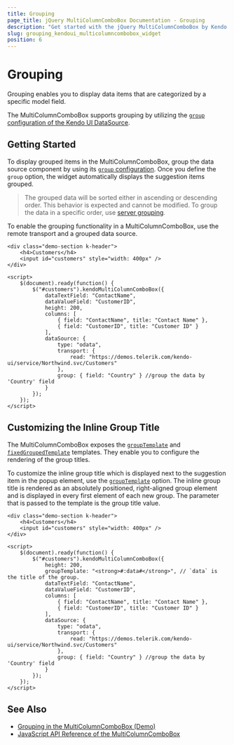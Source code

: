 ```yaml
---
title: Grouping
page_title: jQuery MultiColumnComboBox Documentation - Grouping
description: "Get started with the jQuery MultiColumnComboBox by Kendo UI and configure its grouping functionality."
slug: grouping_kendoui_multicolumncombobox_widget
position: 6
---
```


# Grouping

Grouping enables you to display data items that are categorized by a specific model field.

The MultiColumnComboBox supports grouping by utilizing the [`group` configuration of the Kendo UI DataSource](/api/javascript/data/datasource/configuration/group).

## Getting Started

To display grouped items in the MultiColumnComboBox, group the data source component by using its [`group` configuration](/api/javascript/data/datasource/configuration/group). Once you define the `group` option, the widget automatically displays the suggestion items grouped.

> The grouped data will be sorted either in ascending or descending order. This behavior is expected and cannot be modified. To group the data in a specific order, use [server grouping](/api/javascript/data/datasource/configuration/servergrouping).

To enable the grouping functionality in a MultiColumnComboBox, use the remote transport and a grouped data source.

```dojo
<div class="demo-section k-header">
    <h4>Customers</h4>
    <input id="customers" style="width: 400px" />
</div>

<script>
    $(document).ready(function() {
        $("#customers").kendoMultiColumnComboBox({
            dataTextField: "ContactName",
            dataValueField: "CustomerID",
            height: 200,
            columns: [
                { field: "ContactName", title: "Contact Name" },
                { field: "CustomerID", title: "Customer ID" }
            ],
            dataSource: {
                type: "odata",
                transport: {
                    read: "https://demos.telerik.com/kendo-ui/service/Northwind.svc/Customers"
                },
                group: { field: "Country" } //group the data by 'Country' field
            }
        });
    });
</script>
```

## Customizing the Inline Group Title

The MultiColumnComboBox exposes the [`groupTemplate`](/api/javascript/ui/multicolumncombobox/configuration/grouptemplate) and [`fixedGroupedTemplate`](/api/javascript/ui/multicolumncombobox/configuration/fixedgrouptemplate) templates. They enable you to configure the rendering of the group titles.

To customize the inline group title which is displayed next to the suggestion item in the popup element, use the [`groupTemplate`](/api/javascript/ui/multicolumncombobox/configuration/grouptemplate) option. The inline group title is rendered as an absolutely positioned, right-aligned group element and is displayed in every first element of each new group. The parameter that is passed to the template is the group title value.

```dojo
<div class="demo-section k-header">
    <h4>Customers</h4>
    <input id="customers" style="width: 400px" />
</div>

<script>
    $(document).ready(function() {
        $("#customers").kendoMultiColumnComboBox({
            height: 200,
            groupTemplate: "<strong>#:data#</strong>", // `data` is the title of the group.
            dataTextField: "ContactName",
            dataValueField: "CustomerID",
            columns: [
                { field: "ContactName", title: "Contact Name" },
                { field: "CustomerID", title: "Customer ID" }
            ],
            dataSource: {
                type: "odata",
                transport: {
                    read: "https://demos.telerik.com/kendo-ui/service/Northwind.svc/Customers"
                },
                group: { field: "Country" } //group the data by 'Country' field
            }
        });
    });
</script>
```

## See Also

* [Grouping in the MultiColumnComboBox (Demo)](https://demos.telerik.com/kendo-ui/multicolumncombobox/grouping)
* [JavaScript API Reference of the MultiColumnComboBox](/api/javascript/ui/multicolumncombobox)
